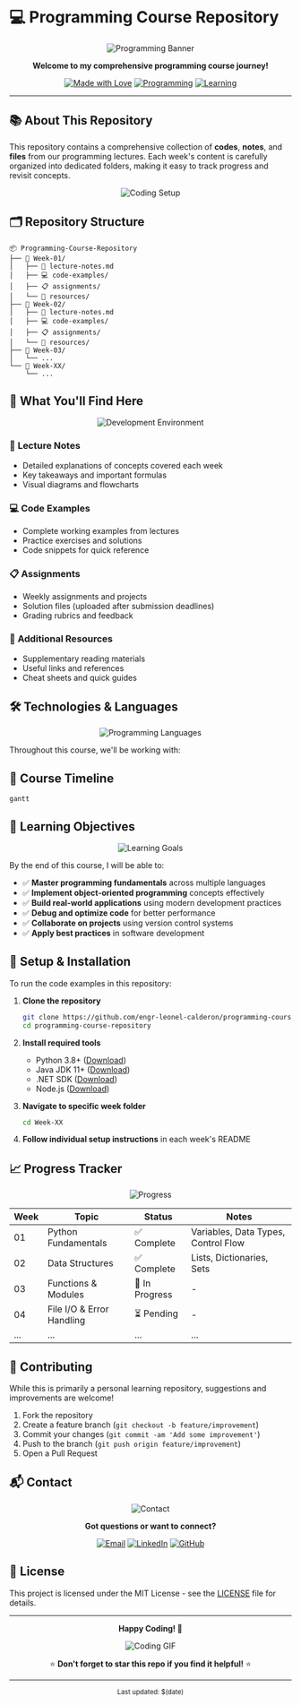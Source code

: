 # 💻 Programming Course Repository

<div align="center">

![Programming Banner](https://images.unsplash.com/photo-1461749280684-dccba630e2f6?ixlib=rb-4.0.3&ixid=M3wxMjA3fDB8MHxwaG90by1wYWdlfHx8fGVufDB8fHx8fA%3D%3D&auto=format&fit=crop&w=1469&q=80)

**Welcome to my comprehensive programming course journey!**

[![Made with Love](https://img.shields.io/badge/Made%20with-❤️-red.svg)](https://github.com/engr-leonel-calderon)
[![Programming](https://img.shields.io/badge/Programming-Journey-blue.svg)](https://github.com/engr-leonel-calderon)
[![Learning](https://img.shields.io/badge/Status-Learning-brightgreen.svg)](https://github.com/engr-leonel-calderon)

</div>

---

## 📚 About This Repository

This repository contains a comprehensive collection of **codes**, **notes**, and **files** from our programming lectures. Each week's content is carefully organized into dedicated folders, making it easy to track progress and revisit concepts.

<div align="center">

![Coding Setup](https://images.unsplash.com/photo-1555949963-aa79dcee981c?ixlib=rb-4.0.3&ixid=M3wxMjA3fDB8MHxwaG90by1wYWdlfHx8fGVufDB8fHx8fA%3D%3D&auto=format&fit=crop&w=1470&q=80)

</div>

## 🗂️ Repository Structure

```
📦 Programming-Course-Repository
├── 📁 Week-01/
│   ├── 📄 lecture-notes.md
│   ├── 💻 code-examples/
│   ├── 📋 assignments/
│   └── 📖 resources/
├── 📁 Week-02/
│   ├── 📄 lecture-notes.md
│   ├── 💻 code-examples/
│   ├── 📋 assignments/
│   └── 📖 resources/
├── 📁 Week-03/
│   └── ...
└── 📁 Week-XX/
    └── ...
```

## 🚀 What You'll Find Here

<div align="center">

![Development Environment](https://images.unsplash.com/photo-1484417894907-623942c8ee29?ixlib=rb-4.0.3&ixid=M3wxMjA3fDB8MHxwaG90by1wYWdlfHx8fGVufDB8fHx8fA%3D%3D&auto=format&fit=crop&w=1632&q=80)

</div>

### 📝 **Lecture Notes**
- Detailed explanations of concepts covered each week
- Key takeaways and important formulas
- Visual diagrams and flowcharts

### 💻 **Code Examples**
- Complete working examples from lectures
- Practice exercises and solutions
- Code snippets for quick reference

### 📋 **Assignments**
- Weekly assignments and projects
- Solution files (uploaded after submission deadlines)
- Grading rubrics and feedback

### 📖 **Additional Resources**
- Supplementary reading materials
- Useful links and references
- Cheat sheets and quick guides

## 🛠️ Technologies & Languages

<div align="center">

![Programming Languages](https://images.unsplash.com/photo-1515879218367-8466d910aaa4?ixlib=rb-4.0.3&ixid=M3wxMjA3fDB8MHxwaG90by1wYWdlfHx8fGVufDB8fHx8fA%3D%3D&auto=format&fit=crop&w=1469&q=80)

</div>

Throughout this course, we'll be working with:



## 📅 Course Timeline

```mermaid
gantt

```

## 🎯 Learning Objectives

<div align="center">

![Learning Goals](https://images.unsplash.com/photo-1522202176988-66273c2fd55f?ixlib=rb-4.0.3&ixid=M3wxMjA3fDB8MHxwaG90by1wYWdlfHx8fGVufDB8fHx8fA%3D%3D&auto=format&fit=crop&w=1471&q=80)

</div>

By the end of this course, I will be able to:

- ✅ **Master programming fundamentals** across multiple languages
- ✅ **Implement object-oriented programming** concepts effectively
- ✅ **Build real-world applications** using modern development practices
- ✅ **Debug and optimize code** for better performance
- ✅ **Collaborate on projects** using version control systems
- ✅ **Apply best practices** in software development

## 🔧 Setup & Installation

To run the code examples in this repository:

1. **Clone the repository**
   ```bash
   git clone https://github.com/engr-leonel-calderon/programming-course-repository.git
   cd programming-course-repository
   ```

2. **Install required tools**
   - Python 3.8+ ([Download](https://www.python.org/downloads/))
   - Java JDK 11+ ([Download](https://www.oracle.com/java/technologies/downloads/))
   - .NET SDK ([Download](https://dotnet.microsoft.com/download))
   - Node.js ([Download](https://nodejs.org/))

3. **Navigate to specific week folder**
   ```bash
   cd Week-XX
   ```

4. **Follow individual setup instructions** in each week's README

## 📈 Progress Tracker

<div align="center">

![Progress](https://images.unsplash.com/photo-1551288049-bebda4e38f71?ixlib=rb-4.0.3&ixid=M3wxMjA3fDB8MHxwaG90by1wYWdlfHx8fGVufDB8fHx8fA%3D%3D&auto=format&fit=crop&w=1470&q=80)

</div>

| Week | Topic | Status | Notes |
|------|-------|--------|--------|
| 01 | Python Fundamentals | ✅ Complete | Variables, Data Types, Control Flow |
| 02 | Data Structures | ✅ Complete | Lists, Dictionaries, Sets |
| 03 | Functions & Modules | 🔄 In Progress | - |
| 04 | File I/O & Error Handling | ⏳ Pending | - |
| ... | ... | ... | ... |

## 🤝 Contributing

While this is primarily a personal learning repository, suggestions and improvements are welcome!

1. Fork the repository
2. Create a feature branch (`git checkout -b feature/improvement`)
3. Commit your changes (`git commit -am 'Add some improvement'`)
4. Push to the branch (`git push origin feature/improvement`)
5. Open a Pull Request

## 📬 Contact

<div align="center">

![Contact](https://images.unsplash.com/photo-1596526131083-e8c633c948d2?ixlib=rb-4.0.3&ixid=M3wxMjA3fDB8MHxwaG90by1wYWdlfHx8fGVufDB8fHx8fA%3D%3D&auto=format&fit=crop&w=1374&q=80)

**Got questions or want to connect?**

[![Email](https://img.shields.io/badge/Email-D14836?style=for-the-badge&logo=gmail&logoColor=white)](mailto:)
[![LinkedIn](https://img.shields.io/badge/LinkedIn-0077B5?style=for-the-badge&logo=linkedin&logoColor=white)](https://linkedin.com/in/yourprofile)
[![GitHub](https://img.shields.io/badge/GitHub-100000?style=for-the-badge&logo=github&logoColor=white)](https://github.com/engr-leonel-calderon)

</div>

## 📄 License

This project is licensed under the MIT License - see the [LICENSE](LICENSE) file for details.

---

<div align="center">

**Happy Coding! 🚀**

![Coding GIF](https://media.giphy.com/media/ZVik7pBtu9dNS/giphy.gif)

⭐ **Don't forget to star this repo if you find it helpful!** ⭐

</div>

---

<div align="center">
<sub>Last updated: $(date)</sub>
</div>
